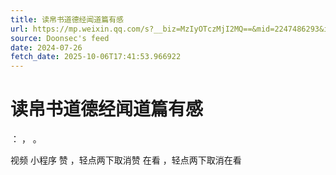 ```yaml
---
title: 读帛书道德经闻道篇有感
url: https://mp.weixin.qq.com/s?__biz=MzIyOTczMjI2MQ==&mid=2247486293&idx=1&sn=e46ca904033f28d58d86e4e1e579d6f6
source: Doonsec's feed
date: 2024-07-26
fetch_date: 2025-10-06T17:41:53.966922
---
```


# 读帛书道德经闻道篇有感

：
，
。

视频
小程序
赞
，轻点两下取消赞
在看
，轻点两下取消在看